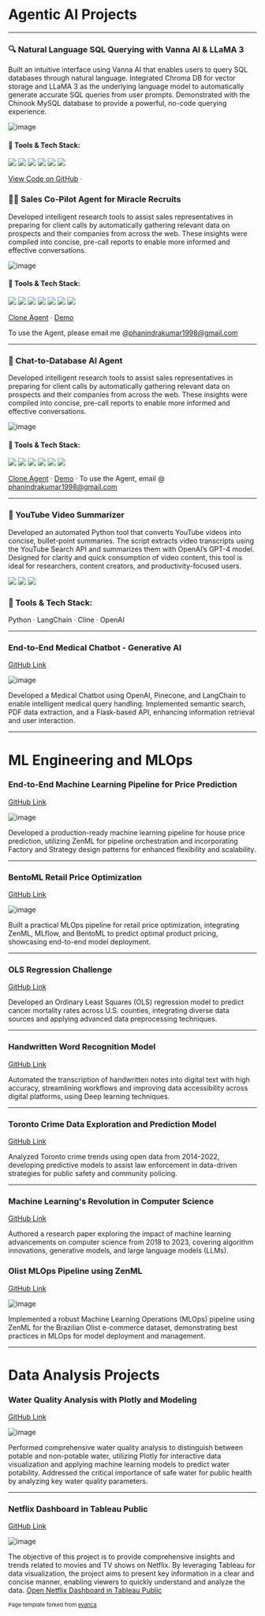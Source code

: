 # Agentic AI Projects

---
### 🔍 Natural Language SQL Querying with Vanna AI & LLaMA 3

Built an intuitive interface using Vanna AI that enables users to query SQL databases through natural language. Integrated Chroma DB for vector storage and LLaMA 3 as the underlying language model to automatically generate accurate SQL queries from user prompts. Demonstrated with the Chinook MySQL database to provide a powerful, no-code querying experience.

![image](https://github.com/user-attachments/assets/5303941f-50ac-4ffe-91fd-7652005bfbc4)

#### 🔧 Tools & Tech Stack:

[![](https://img.shields.io/badge/Vanna_AI-white?logo=OpenAI)](https://vanna.ai)  [![](https://img.shields.io/badge/Chroma_DB-white?logo=Chroma)](https://docs.trychroma.com/)  [![](https://img.shields.io/badge/LLaMA_3-white?logo=Meta)](https://ai.meta.com/llama/)  [![](https://img.shields.io/badge/MySQL-white?logo=MySQL)](https://www.mysql.com/)  [![](https://img.shields.io/badge/Python-white?logo=Python)](https://www.python.org/)  [![](https://img.shields.io/badge/Prompt_Engineering-white?logo=OpenAI)](https://platform.openai.com/docs/guides/prompt-engineering)

[View Code on GitHub](https://github.com/phanindrakumar08/Natural-Language-SQL-Querying-with-Vanna-AI-LLaMA-3) · 

### 👨‍💻 Sales Co-Pilot Agent for Miracle Recruits

Developed intelligent research tools to assist sales representatives in preparing for client calls by automatically gathering relevant data on prospects and their companies from across the web. These insights were compiled into concise, pre-call reports to enable more informed and effective conversations.

![image](https://github.com/user-attachments/assets/901644f6-1026-4308-85d8-ac449f292cfc)

#### 🔧 Tools & Tech Stack:
[![](https://img.shields.io/badge/Relevance_AI-white?logo=data:image/svg+xml;base64,PHN2ZyBmaWxsPSIjMDAwMDAwIiBoZWlnaHQ9IjMwIiB2aWV3Qm94PSIwIDAgMzAgMzAiIHdpZHRoPSIzMCIgeG1sbnM9Imh0dHA6Ly93d3cudzMub3JnLzIwMDAvc3ZnIj48Y2lyY2xlIGN4PSIxNSIgY3k9IjE1IiByPSIxNSIgZmlsbD0iIzAwN0ZEMCIvPjwvc3ZnPg==)](https://relevanceai.com/)  [![](https://img.shields.io/badge/Python-white?logo=Python)](https://www.python.org/)  [![](https://img.shields.io/badge/Web_Scraping-white?logo=BeautifulSoup)](https://www.crummy.com/software/BeautifulSoup/)  [![](https://img.shields.io/badge/Custom_APIs-white?logo=FastAPI)](https://fastapi.tiangolo.com/)   [![](https://img.shields.io/badge/Conversational_AI-white?logo=Dialogflow)](https://dialogflow.cloud.google.com/)  [![](https://img.shields.io/badge/NLP-white?logo=spaCy)](https://spacy.io/)  [![](https://img.shields.io/badge/Prompt_Engineering-white?logo=OpenAI)](https://platform.openai.com/docs/guides/prompt-engineering)

[Clone Agent](https://app.relevanceai.com/notebook/bcbe5a/c32f5631f67c-49bc-af31-ce21aa1c8fef/d93ec38f-c5c4-40b4-b571-12c02956292c)  ·  [Demo]()

To use the Agent, please email me @phanindrakumar1998@gmail.com

---

### 🧠 Chat-to-Database AI Agent

Developed intelligent research tools to assist sales representatives in preparing for client calls by automatically gathering relevant data on prospects and their companies from across the web. These insights were compiled into concise, pre-call reports to enable more informed and effective conversations.

![image](https://github.com/user-attachments/assets/be70d419-9085-44e1-a36f-ac4b9433aa8a)


#### 🔧 Tools & Tech Stack:

[![](https://img.shields.io/badge/Agentive_AI-white?logo=agentive)](https://agentivehub.com/)  [![](https://img.shields.io/badge/Relevance_AI-white?logo=data:image/svg+xml;base64,PHN2ZyBmaWxsPSIjMDAwMDAwIiBoZWlnaHQ9IjMwIiB2aWV3Qm94PSIwIDAgMzAgMzAiIHdpZHRoPSIzMCIgeG1sbnM9Imh0dHA6Ly93d3cudzMub3JnLzIwMDAvc3ZnIj48Y2lyY2xlIGN4PSIxNSIgY3k9IjE1IiByPSIxNSIgZmlsbD0iIzAwN0ZEMCIvPjwvc3ZnPg==)](https://relevanceai.com/)  [![](https://img.shields.io/badge/Supabase-white?logo=Supabase)](https://supabase.com)  [![](https://img.shields.io/badge/PostgreSQL-white?logo=PostgreSQL)](https://www.postgresql.org/)  [![](https://img.shields.io/badge/Prompt_Engineering-white?logo=OpenAI)](https://platform.openai.com/docs/guides/prompt-engineering)  [![](https://img.shields.io/badge/Figma-white?logo=Figma)](https://www.figma.com/)

[Clone Agent](https://agentivehub.com/chat/4f9ab2e9-0856-4460-a29c-5d87173e741a)  ·  [Demo]()   ·   To use the Agent, email @ phanindrakumar1998@gmail.com

---

### 📼 YouTube Video Summarizer
Developed an automated Python tool that converts YouTube videos into concise, bullet-point summaries. The script extracts video transcripts using the YouTube Search API and summarizes them with OpenAI’s GPT-4 model. Designed for clarity and quick consumption of video content, this tool is ideal for researchers, content creators, and productivity-focused users.

[![](https://img.shields.io/badge/Python-white?logo=Python)](https://www.python.org/)  [![](https://img.shields.io/badge/LangChain-white?logo=LangChain)](https://www.langchain.com/) [![](https://img.shields.io/badge/OpenAI-white?logo=OpenAI)](https://openai.com/) 
### 🔧 Tools & Tech Stack:
Python · LangChain · Cline · OpenAI

---

### End-to-End Medical Chatbot - Generative AI

[GitHub Link](https://github.com/phanindrakumar08/End-to-End-medical-Chatbot-Generative-AI)

![image](https://github.com/user-attachments/assets/971b97aa-f8bd-49bb-b9e9-d7abf1e3b50c)

Developed a Medical Chatbot using OpenAI, Pinecone, and LangChain to enable intelligent medical query handling. Implemented semantic search, PDF data extraction, and a Flask-based API, enhancing information retrieval and user interaction.

---

# ML Engineering and MLOps

### End-to-End Machine Learning Pipeline for Price Prediction

[GitHub Link](https://github.com/phanindrakumar08/End-to-End-Machine-Learning-Pipeline-for-Price-Prediction)


![image](https://github.com/user-attachments/assets/d7d607e4-408c-4588-94a5-10dff0111cb6)


Developed a production-ready machine learning pipeline for house price prediction, utilizing ZenML for pipeline orchestration and incorporating Factory and Strategy design patterns for enhanced flexibility and scalability.

---

### BentoML Retail Price Optimization

[GitHub Link](https://github.com/phanindrakumar08/BentoML-Retail-Price-Optimization)

![image](https://github.com/user-attachments/assets/fd1c87eb-93b9-4c3c-bc52-c0a785a6ecc8)


Built a practical MLOps pipeline for retail price optimization, integrating ZenML, MLflow, and BentoML to predict optimal product pricing, showcasing end-to-end model deployment.

---

### OLS Regression Challenge

[GitHub Link](https://github.com/phanindrakumar08/OLSRegressionChallenge)

Developed an Ordinary Least Squares (OLS) regression model to predict cancer mortality rates across U.S. counties, integrating diverse data sources and applying advanced data preprocessing techniques.

---

### Handwritten Word Recognition Model

[GitHub Link](https://github.com/phanindrakumar08/Handwritten-word-recognition-model)

Automated the transcription of handwritten notes into digital text with high accuracy, streamlining workflows and improving data accessibility across digital platforms, using Deep learning techniques.

---

### Toronto Crime Data Exploration and Prediction Model

[GitHub Link](https://github.com/phanindrakumar08/Toronto-Crime-Data-Exploration-and-Prediction-Model)

Analyzed Toronto crime trends using open data from 2014-2022, developing predictive models to assist law enforcement in data-driven strategies for public safety and community policing.

---

### Machine Learning's Revolution in Computer Science

[GitHub Link](https://github.com/phanindrakumar08/Machine-Learning-s-Revolution-in-Computer-Science)

Authored a research paper exploring the impact of machine learning advancements on computer science from 2018 to 2023, covering algorithm innovations, generative models, and large language models (LLMs).

### Olist MLOps Pipeline using ZenML

[GitHub Link](https://github.com/phanindrakumar08/OlistMLOpsPipeline-using-ZenML)

![image](https://github.com/user-attachments/assets/611982ac-b514-4f89-8e75-47ff665837b0)

Implemented a robust Machine Learning Operations (MLOps) pipeline using ZenML for the Brazilian Olist e-commerce dataset, demonstrating best practices in MLOps for model deployment and management.

---

# Data Analysis Projects

### Water Quality Analysis with Plotly and Modeling

[GitHub Link](https://github.com/phanindrakumar08/Water-Quality-Analysis-Plotly-and-Modelling)

![image](https://github.com/user-attachments/assets/bf8b6f14-2083-4f53-a069-1e65c91e470b)

Performed comprehensive water quality analysis to distinguish between potable and non-potable water, utilizing Plotly for interactive data visualization and applying machine learning models to predict water potability. Addressed the critical importance of safe water for public health by analyzing key water quality parameters.

---
### Netflix Dashboard in Tableau Public

[GitHub Link](https://github.com/phanindrakumar08/Tableau-Netflix-Dashboard)

![image](https://github.com/user-attachments/assets/6280e39a-da63-4d14-a45e-0343bfdbed40)


The objective of this project is to provide comprehensive insights and trends related to movies and TV shows on Netflix. By leveraging Tableau for data visualization, the project aims to present key information in a clear and concise manner, enabling viewers to quickly understand and analyze the data.
[Open Netflix Dashboard in Tableau Public](https://public.tableau.com/app/profile/phanindra.kumar.tirumalasetty/viz/NetflixTableau_17320510020810/Netflix?publish=yes)
<p style="font-size:11px">Page template forked from <a href="https://github.com/evanca/quick-portfolio">evanca</a></p>
